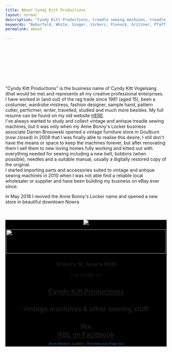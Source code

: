 ```yaml
---
title: About Cyndy Kitt Productions
layout: normal
description: "Cyndy Kitt Productions, treadle sewing machines, treadle sewing machine parts, sewing machine parts, vintage treadle sewing machines, reproduction sewing machine manuals, sewing machine manual, sewing, clothing, accessories, costume, bags, eco friendly, green machine, craft, treadle, design, eco sewing, sustainable craft"
keywords: "Bebarfald, White, Singer, Vickers, Pinnock, Gritzner, Pfaff, treadle sewing machine, vintage sewing machine, sewing machine manual, sewing"
permalink: about

---
```


<div class="container">
<div class="row mt-3">
<div class="col-2">&nbsp;</div><!-- end col -->
<div class="col-8" height="62"> 
<h5 align="center">&nbsp;</h5>
</div><!-- end col -->
<div class="col-2">&nbsp;</div>
</div><!-- end col -->
<div class="row">
<div class="col-3">
&nbsp;
</div><!-- end col -->
<div class="col-7 text-left">
  <p>"Cyndy Kitt Productions" is the business name of Cyndy Kitt Vogelsang (that would be me) and represents all my creative professional enterprises.<br> I have worked in (and out) of the rag trade since 1981 (aged 15), been a costumier, wardrobe mistress, fashion designer, sample hand, pattern cutter, performer, writer, travelled, studied and much more besides. My full resume can be found on my old website <a href="http://www.eftel.com/~cyndykitt/cv/index.htm">HERE</a>.<br> I've always wanted to study and collect vintage and antique treadle sewing machines, but it was only when my Anne Bonny's Locker business associate Darren Brosowski opened a vintage furniture store in Goulburn (now closed) in 2008 that I was finally able to realise this desire; I still don't have the means or space to keep the machines forever, but after renovating them I sell them to new loving homes fully working and kitted out with everything needed for sewing including a new belt, bobbins (when possible), needles and a suitable manual, usually a digitally restored copy of the original. <br> I started importing parts and accessories suited to vintage and antique sewing machines in 2010 when I was not able find a reliable local wholesaler or supplier and have been building my business on eBay ever since.</p> <p>In May 2018 I revived the Anne Bonny's Locker name and opened a new store in beautiful downtown Nowra</p>
</div><!-- end col -->
<div class="col-2">
&nbsp;
</div><!-- end col -->
</div><!-- end row -->
<div class="row">
<div class="col-2">&nbsp;</div><!-- end col -->
<div class="col-8" style="background-color:black;">
<div align="center"><img class="img-fluid" src="{{ "assets/images/ablban.png" | relative_url }}"/> 
<p><img src="{{ "assets/images/ss.01.png" | relative_url }}" width="500" height="75"></p>
<h3 class="text-light">18 Berry St, Nowra NSW</h3>
<p class="h1 text-light">THE HOME OF</p>
<h2 class="h1"><a href="{{site.baseurl}}">Cyndy Kitt Productions</a></h2>
<h2 class="text-light">vintage machines &amp; other sewing stuff</h2>
<h2 class="text-light">like<br> <a href="http://www.facebook.com/AnneBonnysLocker">ABL on Facebook</a> <br>
  <!-- Facebook Badge START -->
  <a href="https://www.facebook.com/AnneBonnysLocker" target="_TOP" style="font-family: &quot;lucida grande&quot;,tahoma,verdana,arial,sans-serif; font-size: 11px; font-variant: normal; font-style: normal; font-weight: normal; color: #3B5998; text-decoration: none;" title="Anne Bonny's Locker &amp; ABLE Sewing">Anne Bonny's</a>
  <span style="font-family: &quot;lucida grande&quot;,tahoma,verdana,arial,sans-serif; font-size: 11px; line-height: 16px; font-variant: normal; font-style: normal; font-weight: normal; color: #555555; text-decoration: none;">Locker&nbsp;|&nbsp;</span>
          <a href="http://www.facebook.com/business/dashboard/" target="_TOP" style="font-family: &quot;lucida grande&quot;,tahoma,verdana,arial,sans-serif; font-size: 11px; font-variant: normal; font-style: normal; font-weight: normal; color: #3B5998; text-decoration: none;" title="Make your own badge!">Promote your Page too</a></h2>
  </div>
</div><!-- end col -->
<div class="col-2">&nbsp;</div><!-- end col -->
</div><!-- end row -->
</div><!-- end of container -->
